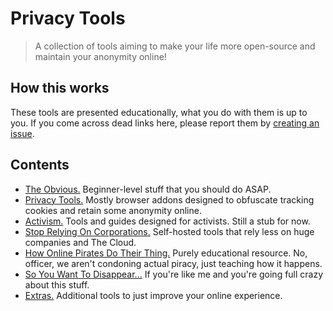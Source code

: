 # Privacy Tools
> A collection of tools aiming to make your life more open-source and maintain your anonymity online!

## How this works
These tools are presented educationally, what you do with them is up to you.
If you come across dead links here, please report them by [creating an issue](https://github.com/transgendercyborg/privacy-tools/issues/new).

## Contents
- [The Obvious.](https://github.com/transgendercyborg/privacy-tools/blob/main/TheObvious.md) Beginner-level stuff that you should do ASAP.
- [Privacy Tools.](https://github.com/transgendercyborg/privacy-tools/blob/main/PrivacyAddons.md) Mostly browser addons designed to obfuscate tracking cookies and retain some anonymity online.
- [Activism.](https://github.com/transgendercyborg/privacy-tools/blob/main/Activism.md) Tools and guides designed for activists. Still a stub for now.
- [Stop Relying On Corporations.](https://github.com/transgendercyborg/privacy-tools/blob/main/AntiCorpo.md) Self-hosted tools that rely less on huge companies and The Cloud.
- [How Online Pirates Do Their Thing.](https://github.com/transgendercyborg/privacy-tools/blob/main/YoHo.md) Purely educational resource. No, officer, we aren't condoning actual piracy, just teaching how it happens.
- [So You Want To Disappear...](https://github.com/transgendercyborg/privacy-tools/blob/main/Disappear.md) If you're like me and you're going full crazy about this stuff.
- [Extras.](https://github.com/transgendercyborg/privacy-tools/blob/main/PrivacyAddons.md) Additional tools to just improve your online experience.
